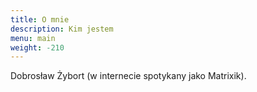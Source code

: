 ```yaml
---
title: O mnie
description: Kim jestem
menu: main
weight: -210
---
```


Dobrosław Żybort (w internecie spotykany jako Matrixik).
